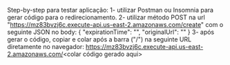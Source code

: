 Step-by-step para testar aplicação:
1- utilizar Postman ou Insomnia para gerar código para o redirecionamento.
2- utilizar método POST na url "https://mz83bvzj6c.execute-api.us-east-2.amazonaws.com/create" com o seguinte JSON no body:
{
	"expirationTime": "<data tipo timestamp em segundos>",
	"originalUrl": "<url desejada para o redirecionamento>"
}
3- após gerar o código, copiar e colar após a barra ("/") na seguinte URL diretamente no navegador:
https://mz83bvzj6c.execute-api.us-east-2.amazonaws.com/<colar código gerado aqui>
